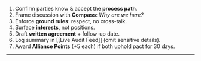 1. Confirm parties know & accept the **process path**.  
2. Frame discussion with **Compass**: _Why are we here?_  
3. Enforce **ground rules**: respect, no cross-talk.  
4. Surface **interests**, not positions.  
5. Draft **written agreement** + follow-up date.  
6. Log summary in [[Live Audit Feed]] (omit sensitive details).  
7. Award **Alliance Points** (+5 each) if both uphold pact for 30 days.  
---